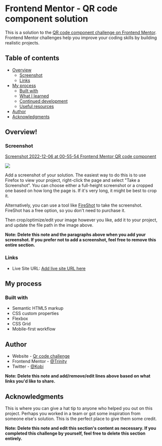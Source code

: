 # Frontend Mentor - QR code component solution

This is a solution to the [QR code component challenge on Frontend Mentor](https://www.frontendmentor.io/challenges/qr-code-component-iux_sIO_H). Frontend Mentor challenges help you improve your coding skills by building realistic projects. 

## Table of contents

- [Overview](#overview)
  - [Screenshot](#screenshot)
  - [Links](#links)
- [My process](#my-process)
  - [Built with](#built-with)
  - [What I learned](#what-i-learned)
  - [Continued development](#continued-development)
  - [Useful resources](#useful-resources)
- [Author](#author)
- [Acknowledgments](#acknowledgments)



## Overview!


### Screenshot

[Screenshot 2022-12-06 at 00-55-54 Frontend Mentor QR code component](https://user-images.githubusercontent.com/56246225/205779788-fe388b0f-db19-4bac-97bc-8600ebeb96c8.png)

![](./screenshot.jpg)

Add a screenshot of your solution. The easiest way to do this is to use Firefox to view your project, right-click the page and select "Take a Screenshot". You can choose either a full-height screenshot or a cropped one based on how long the page is. If it's very long, it might be best to crop it.

Alternatively, you can use a tool like [FireShot](https://getfireshot.com/) to take the screenshot. FireShot has a free option, so you don't need to purchase it. 

Then crop/optimize/edit your image however you like, add it to your project, and update the file path in the image above.

**Note: Delete this note and the paragraphs above when you add your screenshot. If you prefer not to add a screenshot, feel free to remove this entire section.**

### Links


- Live Site URL: [Add live site URL here](https://trinity6264.github.io/qr-code-challenge/)

## My process

### Built with

- Semantic HTML5 markup
- CSS custom properties
- Flexbox
- CSS Grid
- Mobile-first workflow



## Author

- Website - [Qr code challenge](https://trinity6264.github.io/qr-code-challenge/)
- Frontend Mentor - [@Trinity](https://www.frontendmentor.io/profile/Trinity6264)
- Twitter - [@Kobi](https://twitter.com/kObi_plAy)

**Note: Delete this note and add/remove/edit lines above based on what links you'd like to share.**

## Acknowledgments

This is where you can give a hat tip to anyone who helped you out on this project. Perhaps you worked in a team or got some inspiration from someone else's solution. This is the perfect place to give them some credit.

**Note: Delete this note and edit this section's content as necessary. If you completed this challenge by yourself, feel free to delete this section entirely.**
